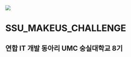 <img src="https://github.com/user-attachments/assets/4d13b274-142c-46d2-bf25-f088043a6c4a" >

# SSU_MAKEUS_CHALLENGE

## 연합 IT 개발 동아리 UMC 숭실대학교 8기
